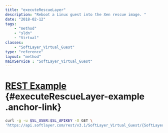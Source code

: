 ```yaml
---
title: "executeRescueLayer"
description: "Reboot a Linux guest into the Xen rescue image. "
date: "2018-02-12"
tags:
    - "method"
    - "sldn"
    - "Virtual"
classes:
    - "SoftLayer_Virtual_Guest"
type: "reference"
layout: "method"
mainService : "SoftLayer_Virtual_Guest"
---
```


# [REST Example](#executeRescueLayer-example) <a href="/article/rest/"><i class="fas fa-question"></i></a> {#executeRescueLayer-example .anchor-link} 
```bash
curl -g -u $SL_USER:$SL_APIKEY -X GET \
'https://api.softlayer.com/rest/v3.1/SoftLayer_Virtual_Guest/{SoftLayer_Virtual_GuestID}/executeRescueLayer'
```
